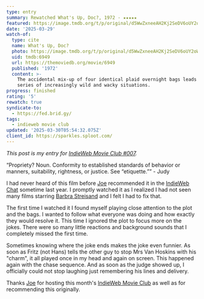 ```yaml
---
type: entry
summary: Rewatched What's Up, Doc?, 1972 - ★★★★★
featured: https://image.tmdb.org/t/p/original/d5WwZxneeAH2Kj2SeDV6oUY2oW0.jpg
date: '2025-03-29'
watch-of:
  type: cite
  name: What's Up, Doc?
  photo: https://image.tmdb.org/t/p/original/d5WwZxneeAH2Kj2SeDV6oUY2oW0.jpg
  uid: tmdb:6949
  url: https://themoviedb.org/movie/6949
  published: '1972'
  content: >-
    The accidental mix-up of four identical plaid overnight bags leads to a
    series of increasingly wild and wacky situations.
progress: finished
rating: '5'
rewatch: true
syndicate-to:
  - https://fed.brid.gy/
tags:
  - indieweb movie club
updated: '2025-03-30T05:54:32.075Z'
client_id: https://sparkles.sploot.com/
---
```

*This post is my entry for [IndieWeb Movie Club #007](https://artlung.com/whatsupdoc-imc/).*

<q>Propriety? Noun. Conformity to established standards of behavior or manners, suitability, rightness, or justice. See “etiquette.”</q> - Judy

I had never heard of this film before [Joe](https://artlung.com) recommended it in the [IndieWeb Chat](https://chat.indieweb.org) sometime last year. I promptly watched it as I realized I had not seen many films starring [Barbra Streisand](https://barbrastreisand.com) and I felt I had to fix that.

The first time I watched it I found myself playing close attention to the plot and the bags. I wanted to follow what everyone was doing and how exactly they would resolve it. This time I ignored the plot to focus more on the jokes. There were so many little reactions and background sounds that I completely missed the first time.

Sometimes knowing where the joke ends makes the joke even funnier. As soon as Fritz (not Hans) tells the other guy to stop Mrs Van Hoskins with his "charm", it all played once in my head and again on screen. This happened again with the chase sequence. And as soon as the judge showed up, I officially could not stop laughing just remembering his lines and delivery.

Thanks [Joe](https://artlung.com) for hosting this month's [IndieWeb Movie Club](https://indieweb.org/indieweb-movie-club) as well as for recommending this originally.
